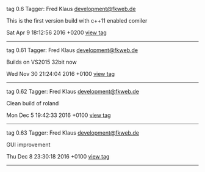 tag 0.6
Tagger: Fred Klaus <development@fkweb.de>

This is the first version build with c++11 enabled comiler

Sat Apr 9 18:12:56 2016 +0200 
[view tag](https://github.com/raldus/roland/commit/0f6a55a7cd2583c3026b57c94a036062b44d3df1) 

***

tag 0.61
Tagger: Fred Klaus <development@fkweb.de>

Builds on VS2015 32bit now

Wed Nov 30 21:24:04 2016 +0100 
[view tag](https://github.com/raldus/roland/commit/8dc859b4838b1a4339a0a6c5af0e039ad11d83c6) 

***

tag 0.62
Tagger: Fred Klaus <development@fkweb.de>

Clean build of roland

Mon Dec 5 19:42:33 2016 +0100 
[view tag](https://github.com/raldus/roland/commit/bae93065f81f1ce7e155f2d1bfeb04237c047e9d) 

***

tag 0.63
Tagger: Fred Klaus <development@fkweb.de>

GUI improvement

Thu Dec 8 23:30:18 2016 +0100 
[view tag](https://github.com/raldus/roland/commit/e9f157b312ec4a0e72c5885c630720c6963340f4) 

***
